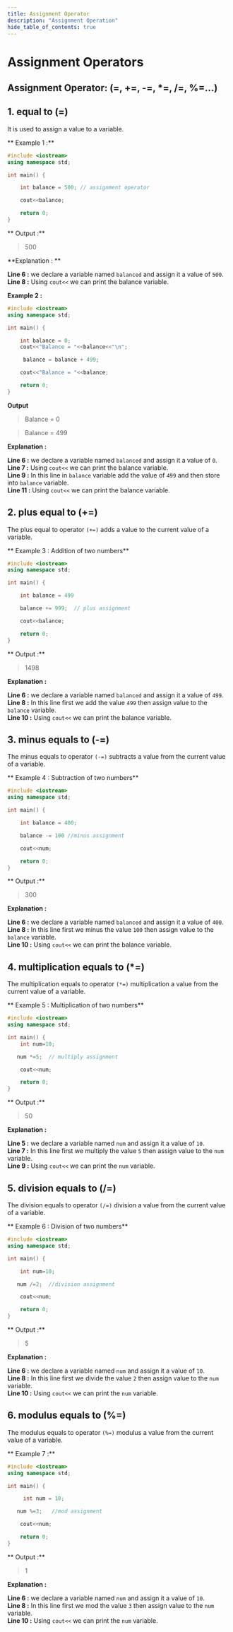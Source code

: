 ```yaml
---
title: Assignment Operator
description: "Assignment Operation"
hide_table_of_contents: true
---
```


# Assignment Operators

## Assignment Operator: (=, +=, -=, \*=, /=, %=...)

## 1. equal to (=)

It is used to assign a value to a variable.

** Example 1 :**

```cpp
#include <iostream>
using namespace std;

int main() {

    int balance = 500; // assignment operator

    cout<<balance;

    return 0;
}
```

** Output :**

> 500

**Explanation : **

**Line 6 :** we declare a variable named `balanced` and assign it a value of `500`.<br/>
**Line 8 :** Using `cout<<` we can print the balance variable.<br/>

**Example 2 :**

```cpp showLineNumbers = "true"
#include <iostream>
using namespace std;

int main() {

    int balance = 0;
    cout<<"Balance = "<<balance<<"\n";

     balance = balance + 499;

    cout<<"Balance = "<<balance;

    return 0;
}
```

**Output**

> Balance = 0

> Balance = 499

**Explanation :**

**Line 6 :** we declare a variable named `balanced` and assign it a value of `0`.<br/>
**Line 7 :** Using `cout<<` we can print the balance variable.<br/>
**Line 9 :** In this line in `balance` variable add the value of `499` and then store into `balance` variable. <br/>
**Line 11 :** Using `cout<<` we can print the balance variable.<br/>

## 2. plus equal to (+=)

The plus equal to operator `(+=)` adds a value to the current value of a variable.

** Example 3 : Addition of two numbers**

```cpp showLineNumbers = "true"
#include <iostream>
using namespace std;

int main() {

    int balance = 499

    balance += 999;  // plus assignment

    cout<<balance;

    return 0;
}
```

** Output :**

> 1498

**Explanation :**

**Line 6 :** we declare a variable named `balanced` and assign it a value of `499`.<br/>
**Line 8 :** In this line first we add the value `499` then assign value to the `balance` variable.<br/>
**Line 10 :** Using `cout<<` we can print the balance variable.<br/>

## 3. minus equals to (-=)

The minus equals to operator `(-=)` subtracts a value from the current value of a variable.

** Example 4 : Subtraction of two numbers**

```cpp showLineNumbers = "true"
#include <iostream>
using namespace std;

int main() {

    int balance = 400;

    balance -= 100 //minus assignment

    cout<<num;

    return 0;
}
```

** Output :**

> 300

**Explanation :**

**Line 6 :** we declare a variable named `balanced` and assign it a value of `400`.<br/>
**Line 8 :** In this line first we minus the value `100` then assign value to the `balance` variable.<br/>
**Line 10 :** Using `cout<<` we can print the balance variable.<br/>

## 4. multiplication equals to (\*=)

The multiplication equals to operator `(*=)` multiplication a value from the current value of a variable.

** Example 5 : Multiplication of two numbers**

```cpp showLineNumbers = "true"
#include <iostream>
using namespace std;

int main() {
    int num=10;

   num *=5;  // multiply assignment

    cout<<num;

    return 0;
}
```

** Output :**

> 50

**Explanation :**

**Line 5 :** we declare a variable named `num` and assign it a value of `10`.<br/>
**Line 7 :** In this line first we multiply the value `5` then assign value to the `num` variable.<br/>
**Line 9 :** Using `cout<<` we can print the `num` variable.<br/>

## 5. division equals to (/=)

The division equals to operator `(/=)` division a value from the current value of a variable.

** Example 6 : Division of two numbers**

```cpp showLineNumbers = "true"
#include <iostream>
using namespace std;

int main() {

    int num=10;

   num /=2;  //division assignment

    cout<<num;

    return 0;
}
```

** Output :**

> 5

**Explanation :**

**Line 6 :** we declare a variable named `num` and assign it a value of `10`.<br/>
**Line 8 :** In this line first we divide the value `2` then assign value to the `num` variable.<br/>
**Line 10 :** Using `cout<<` we can print the `num` variable.<br/>

## 6. modulus equals to (%=)

The modulus equals to operator `(%=)` modulus a value from the current value of a variable.

** Example 7 :**

```cpp showLineNumbers = "true"
#include <iostream>
using namespace std;

int main() {

     int num = 10;

   num %=3;   //mod assignment

    cout<<num;

    return 0;
}
```

** Output :**

> 1

**Explanation :**

**Line 6 :** we declare a variable named `num` and assign it a value of `10`.<br/>
**Line 8 :** In this line first we mod the value `3` then assign value to the `num` variable.<br/>
**Line 10 :** Using `cout<<` we can print the `num` variable.<br/>
